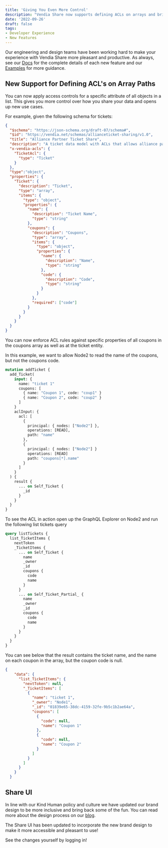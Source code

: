 ```yaml
---
title: 'Giving You Even More Control'
description: "Vendia Share now supports defining ACLs on arrays and brings a new design to the UI" 
date: '2022-09-26'
draft: false
tags:
- Developer Experience
- New Features
---
```


Our engineering and design teams have been working hard to make your experience with Vendia Share more pleasant and productive.  As always, see our [Docs](https://www.vendia.net/docs/share) for the complete details of each new feature and our [Examples](https://github.com/vendia/examples) for more guidance.

## New Support for Defining ACL's on Array Paths
You can now apply access controls for a specific attribute of all objects in a list.  This gives you more control over how you share your data and opens up new use cases.

For example, given the following schema for tickets:

```json
{
  "$schema": "https://json-schema.org/draft-07/schema#",
  "$id": "https://vendia.net/schemas/allianceticket-sharing/v1.0",
  "title": "Alliance Partner Ticket Share",
  "description": "A ticket data model with ACLs that allows alliance partners to share ticket data in real-time and with control",
  "x-vendia-acls": {
    "TicketAcl": {
      "type": "Ticket"
    }
  },
  "type":"object",
  "properties": {
    "Ticket": {
      "description": "Ticket",
      "type": "array",
      "items": {
        "type": "object",
        "properties": {
          "name": {
            "description": "Ticket Name",
            "type": "string"
          },
          "coupons": {
            "description": "Coupons",
            "type": "array",
            "items": {
              "type": "object",
              "properties": {
                "name": {
                  "description": "Name",
                  "type": "string"
                },
                "code": {
                  "description": "Code",
                  "type": "string"
                }
              }
            },
            "required": ["code"]
          }
        }
      }
    }
  }
}
```

You can now enforce ACL rules against specific properties of all coupons in the coupons array as well as at the ticket entity.

In this example, we want to allow Node2 to read the name of the coupons, but not the coupons code.

```graphql
mutation addTicket {
  add_Ticket(
    input: {
      name: "ticket 1"
      coupons: [
        { name: "Coupon 1", code: "coup1" }
        { name: "Coupon 2", code: "coup2" }
      ]
    }
    aclInput: {
      acl: [
        { 
          principal: { nodes: ["Node2"] }, 
          operations: [READ], 
          path: "name" 
        },
        {
          principal: { nodes: ["Node2"] }
          operations: [READ]
          path: "coupons[*].name"
        }
      ]
    }
  ) {
    result {
      ... on Self_Ticket {
        _id
      }
    }
  }
}
```

To see the ACL in action open up the GraphQL Explorer on Node2 and run the following list tickets query

```graphql
query listTickets {
  list_TicketItems {
    nextToken
    _TicketItems {
      ... on Self_Ticket {
        name
        _owner
        _id
        coupons {
          code
          name
        }
      }
      ... on Self_Ticket_Partial_ {
        name
        _owner
        _id
        coupons {
          code
          name
        }
      }
    }
  }
}
```

You can see below that the result contains the ticket name, and the name on each coupon in the array, but the coupon code is null.

```json
{
    "data": {
      "list_TicketItems": {
        "nextToken": null,
        "_TicketItems": [
          {
            "name": "ticket 1",
            "_owner": "Node1",
            "_id": "01839e65-38dc-4159-32fe-9b5c1b2ae64a",
            "coupons": [
              {
                "code": null,
                "name": "Coupon 1"
              },
              {
                "code": null,
                "name": "Coupon 2"
              }
            ]
          }
        ]
      }
    }
  }
```

## Share UI

In line with our Kind Human policy and culture we have updated our brand design to be more inclusive and bring back some of the fun.  You can read more about the design process on our [blog](https://www.vendia.net/blog/brand-identity-buy-in).

The Share UI has been updated to incorporate the new brand design to make it more accessible and pleasant to use!

See the changes yourself by logging in!